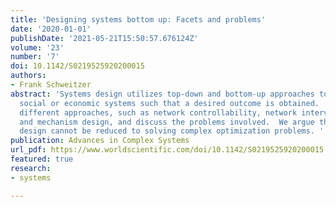```yaml
---
title: 'Designing systems bottom up: Facets and problems'
date: '2020-01-01'
publishDate: '2021-05-21T15:50:57.676124Z'
volume: '23'
number: '7'
doi: 10.1142/S0219525920200015
authors:
- Frank Schweitzer
abstract: 'Systems design utilizes top-down and bottom-up approaches to influence
  social or economic systems such that a desired outcome is obtained.  We characterize
  different approaches, such as network controllability, network interventions, nudging
  and mechanism design, and discuss the problems involved.  We argue that systems
  design cannot be reduced to solving complex optimization problems. '
publication: Advances in Complex Systems
url_pdf: https://www.worldscientific.com/doi/10.1142/S0219525920200015
featured: true
research: 
- systems

---
```

